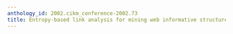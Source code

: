 ```yaml
---
anthology_id: 2002.cikm_conference-2002.73
title: Entropy-based link analysis for mining web informative structures
---
```

